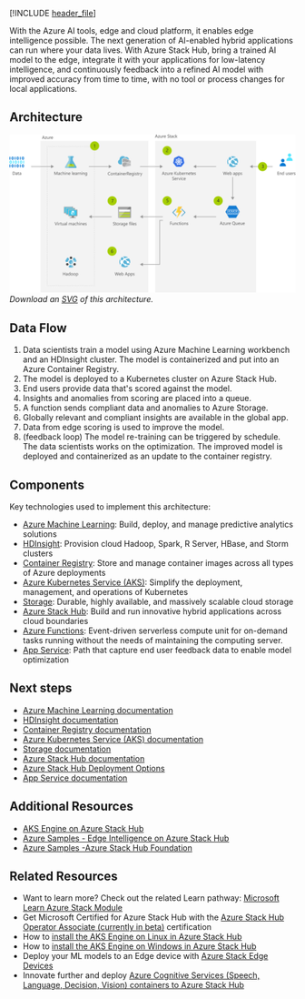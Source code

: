 


[!INCLUDE [header_file](../../../includes/sol-idea-header.md)]

With the Azure AI tools, edge and cloud platform, it enables edge intelligence possible. The next generation of AI-enabled hybrid applications can run where your data lives. With Azure Stack Hub, bring a trained AI model to the edge, integrate it with your applications for low-latency intelligence, and continuously feedback into a refined AI model with improved accuracy from time to time, with no tool or process changes for local applications.

## Architecture

![Architecture diagram](../media/ai-at-the-edge.png)
*Download an [SVG](../media/ai-at-the-edge.svg) of this architecture.*

## Data Flow

1. Data scientists train a model using Azure Machine Learning workbench and an HDInsight cluster. The model is containerized and put into an Azure Container Registry.
1. The model is deployed to a Kubernetes cluster on Azure Stack Hub.
1. End users provide data that's scored against the model. 
1. Insights and anomalies from scoring are placed into a queue.
1. A function sends compliant data and anomalies to Azure Storage.
1. Globally relevant and compliant insights are available in the global app.
1. Data from edge scoring is used to improve the model. 
1. (feedback loop) The model re-training can be triggered by schedule. The data scientists works on the optimization. The improved model is deployed and containerized as an update to the container registry.

## Components

Key technologies used to implement this architecture:
* [Azure Machine Learning](https://azure.microsoft.com/services/machine-learning): Build, deploy, and manage predictive analytics solutions
* [HDInsight](https://azure.microsoft.com/services/hdinsight): Provision cloud Hadoop, Spark, R Server, HBase, and Storm clusters
* [Container Registry](https://azure.microsoft.com/services/container-registry): Store and manage container images across all types of Azure deployments
* [Azure Kubernetes Service (AKS)](https://azure.microsoft.com/services/kubernetes-service): Simplify the deployment, management, and operations of Kubernetes
* [Storage](https://azure.microsoft.com/services/storage): Durable, highly available, and massively scalable cloud storage
* [Azure Stack Hub](https://azure.microsoft.com/overview/azure-stack): Build and run innovative hybrid applications across cloud boundaries
* [Azure Functions](https://azure.microsoft.com/en-au/services/functions/): Event-driven serverless compute unit for on-demand tasks running without the needs of maintaining the computing server. 
* [App Service](https://docs.microsoft.com/en-us/azure/app-service/overview): Path that capture end user feedback data to enable model optimization

## Next steps

* [Azure Machine Learning documentation](/azure/machine-learning/service)
* [HDInsight documentation](/azure/hdinsight)
* [Container Registry documentation](/azure/container-registry)
* [Azure Kubernetes Service (AKS) documentation](/azure/aks)
* [Storage documentation](/azure/storage)
* [Azure Stack Hub documentation](/azure/azure-stack/user/azure-stack-solution-machine-learning)
* [Azure Stack Hub Deployment Options](/azure/azure-stack/operator/azure-stack-overview)
* [App Service documentation](/azure/app-service/)

## Additional Resources

* [AKS Engine on Azure Stack Hub](https://github.com/Azure/aks-engine/blob/master/docs/topics/azure-stack.md)
* [Azure Samples - Edge Intelligence on Azure Stack Hub](https://github.com/Azure-Samples/azure-intelligent-edge-patterns/tree/master/factory-ai-vision)
* [Azure Samples -Azure Stack Hub Foundation](https://github.com/Azure-Samples/Azure-Stack-Hub-Foundation-Core)

## Related Resources

* Want to learn more? Check out the related Learn pathway: [Microsoft Learn Azure Stack Module](https://docs.microsoft.com/en-us/learn/modules/intro-to-azure-stack/)
* Get Microsoft Certified for Azure Stack Hub with the [Azure Stack Hub Operator Associate (currently in beta)](https://docs.microsoft.com/en-us/learn/certifications/azure-stack-hub-operator/?WT.mc_id=Azure_blog-wwl) certification
* How to [install the AKS Engine on Linux in Azure Stack Hub](https://docs.microsoft.com/en-us/azure-stack/user/azure-stack-kubernetes-aks-engine-deploy-linux?view=azs-2008)
* How to [install the AKS Engine on Windows in Azure Stack Hub](https://docs.microsoft.com/en-us/azure-stack/user/azure-stack-kubernetes-aks-engine-deploy-windows?view=azs-2008)
* Deploy your ML models to an Edge device with [Azure Stack Edge Devices](https://azure.microsoft.com/en-us/products/azure-stack/edge/#devices)
* Innovate further and deploy [Azure Cognitive Services (Speech, Language, Decision, Vision) containers to Azure Stack Hub](https://docs.microsoft.com/en-us/azure-stack/user/azure-stack-solution-template-cognitive-services?view=azs-2008#:~:text=%20Deploy%20Azure%20Cognitive%20Services%20to%20Azure%20Stack,to%20preview%20the%20Face%2C%20Language%20Understanding...%20More%20)